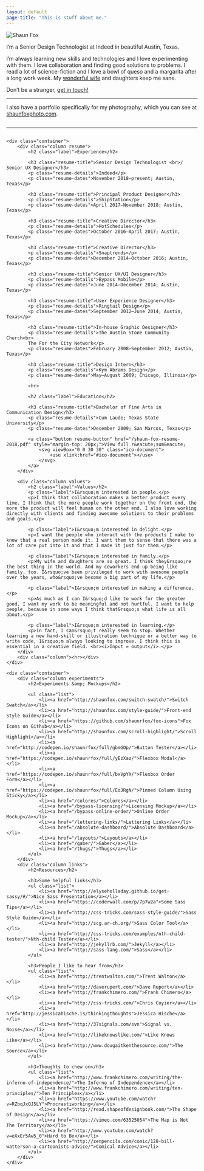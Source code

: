 ```yaml
---
layout: default
page-title: "This is stuff about me."
---
```


<section class="about-wrapper">
	<div class="container">
		<div class="column my-photo">
			<img src="/assets/img/shaun-fox-portrait-2018.jpg" alt="Shaun Fox" class="bio-pic">
		</div>
		<div class="column my-bio">
			<p>I&rsquo;m a Senior Design Technologist at Indeed in beautiful Austin, Texas.</p>
			<p>I&rsquo;m always learning new skills and technologies and I love experimenting with them. I love collaboration and finding good solutions to problems. I read a lot of science-fiction and I love a bowl of queso and a margarita after a long work week. My <a href="http://katiefox.net/">wonderful wife</a> and daughters keep me sane.</p>
			<p>Don&rsquo;t be a stranger, <a href="https://shaunfox.typeform.com/to/yshc4b" target="_blank">get in touch!</a></p>
			<hr>
			<p>I also have a portfolio specifically for my photography, which you can see at <a href="http://shaunfoxphoto.com">shaunfoxphoto.com</a>.</p>
		</div>
		<div class="column"><hr></div>
	</div>

	<div class="container">
		<div class="column resume">
			<h2 class="label">Experience</h2>

			<h3 class="resume-title">Senior Design Technologist <br>/ Senior UX Designer</h3>
			<p class="resume-details">Indeed</p>
			<p class="resume-dates">November 2018–present; Austin, Texas</p>

			<h3 class="resume-title">Principal Product Designer</h3>
			<p class="resume-details">ShipStation</p>
			<p class="resume-dates">April 2017–November 2018; Austin, Texas</p>

			<h3 class="resume-title">Creative Director</h3>
			<p class="resume-details">HotSchedules</p>
			<p class="resume-dates">October 2016–April 2017; Austin, Texas</p>

			<h3 class="resume-title">Creative Director</h3>
			<p class="resume-details">Snaptrends</p>
			<p class="resume-dates">December 2014–October 2016; Austin, Texas</p>

			<h3 class="resume-title">Senior UX/UI Designer</h3>
			<p class="resume-details">Bypass Mobile</p>
			<p class="resume-dates">June 2014–December 2014; Austin, Texas</p>

			<h3 class="resume-title">User Experience Designer</h3>
			<p class="resume-details">Ringtail Design</p>
			<p class="resume-dates">September 2012–June 2014; Austin, Texas</p>

			<h3 class="resume-title">In-house Graphic Designer</h3>
			<p class="resume-details">The Austin Stone Community Church<br>
			The For the City Network</p>
			<p class="resume-dates">February 2008–September 2012; Austin, Texas</p>

			<h3 class="resume-title">Design Intern</h3>
			<p class="resume-details">Kym Abrams Design</p>
			<p class="resume-dates">May–August 2009; Chicago, Illinois</p>

			<hr>

			<h2 class="label">Education</h2>

			<h3 class="resume-title">Bachelor of Fine Arts in Communication Design</h3>
			<p class="resume-details">Cum Laude; Texas State University</p>
			<p class="resume-dates">December 2009; San Marcos, Texas</p>

			<a class="button resume-button" href="/shaun-fox-resume-2018.pdf" style="margin-top: 20px;">View full r&eacute;sum&eacute;
				<svg viewBox="0 0 30 30" class="ico-document">
					<use xlink:href="#ico-document"></use>
				</svg>
			</a>
		</div>

		<div class="column values">
			<h2 class="label">Values</h2>
			<p class="label">I&rsquo;m interested in people.</p>
			<p>I think that collaboration makes a better product every time. I think that the more people work together on the front end, the more the product will feel human on the other end. I also love working directly with clients and finding awesome solutions to their problems and goals.</p>

			<p class="label">I&rsquo;m interested in delight.</p>
			<p>I want the people who interact with the products I make to know that a real person made it. I want them to sense that there was a lot of care put into it and that I made it just for them.</p>

			<p class="label">I&rsquo;m interested in family.</p>
			<p>My wife and daughters are so great. I think they&rsquo;re the best thing in the world. And my coworkers end up being like family, too. I&rsquo;ve been privileged to work with awesome people over the years, who&rsquo;ve become a big part of my life.</p>

			<p class="label">I&rsquo;m interested in making a difference.</p>
			<p>As much as I can I&rsquo;d like to work for the greater good. I want my work to be meaningful and not hurtful. I want to help people, because in some ways I think that&rsquo;s what life is all about.</p>

			<p class="label">I&rsquo;m interested in learning.</p>
			<p>In fact, I can&rsquo;t really seem to stop. Whether learning a new hand-skill or illustration technique or a better way to write code, I&rsquo;m always looking to improve. I think this is essential in a creative field. <br><i>Input = output</i>.</p>
		</div>
		<div class="column"><hr></div>
	</div>

	<div class="container">
		<div class="column experiments">
			<h2>Experiments &amp; Mockups</h2>

			<ul class="list">
				<li><a href="http://shaunfox.com/switch-swatch/">Switch Swatch</a></li>
				<li><a href="http://shaunfox.com/style-guide/">Front-end Style Guide</a></li>
				<li><a href="https://github.com/shaunrfox/fox-icons">Fox Icons on Github</a></li>
				<li><a href="http://shaunfox.com/scroll-highlight/">Scroll Highlight</a></li>
				<li><a href="http://codepen.io/shaunrfox/full/gbmGOp/">Button Tester</a></li>
				<li><a href="https://codepen.io/shaunrfox/full/yEzXaz/">Flexbox Modal</a></li>
				<li><a href="https://codepen.io/shaunrfox/full/bxVpYX/">Flexbox Order Form</a></li>
				<li><a href="https://codepen.io/shaunrfox/full/EoJRgN/">Pinned Column Using Sticky</a></li>
				<li><a href="/colores/">Colores</a></li>
				<li><a href="/bypass-licensing/">Licensing Mockup</a></li>
				<li><a href="/bypass-online-order/">Online Order Mockup</a></li>
				<li><a href="/lettering-links/">Lettering Links</a></li>
				<li><a href="/absolute-dashboard/">Absolute Dashboard</a></li>
				<li><a href="/layouts/">Layouts</a></li>
				<li><a href="/gaber/">Gaber</a></li>
				<li><a href="/thugs/">Thugs</a></li>
			</ul>
		</div>
		<div class="column links">
			<h2>Resources</h2>

			<h3>Some helpful links</h3>
			<ul class="list">
				<li><a href="http://elyseholladay.github.io/get-sassy/#/">Nice Sass Presentation</a></li>
				<li><a href="https://coderwall.com/p/7p7w2a">Some Sass Tips</a></li>
				<li><a href="http://css-tricks.com/sass-style-guide/">Sass Style Guide</a></li>
				<li><a href="http://scg.ar-ch.org/">Sass Color Tool</a></li>
				<li><a href="http://css-tricks.com/examples/nth-child-tester/">Nth-child Tester</a></li>
				<li><a href="http://jekyllrb.com/">Jekyll</a></li>
				<li><a href="http://sass-lang.com/">Sass</a></li>
			</ul>

			<h3>People I like to hear from</h3>
			<ul class="list">
				<li><a href="http://trentwalton.com/">Trent Walton</a></li>
				<li><a href="http://daverupert.com/">Dave Rupert</a></li>
				<li><a href="http://frankchimero.com/">Frank Chimero</a></li>
				<li><a href="http://css-tricks.com/">Chris Coyier</a></li>
				<li><a href="http://jessicahische.is/thinkingthoughts">Jessica Hische</a></li>
				<li><a href="http://37signals.com/svn">Signal vs. Noise</a></li>
				<li><a href="http://likeknowslike.com/">Like Knows Like</a></li>
				<li><a href="http://www.dougaitkenthesource.com/">The Source</a></li>
			</ul>

			<h3>Thoughts to chew on</h3>
			<ul class="list">
				<li><a href="http://www.frankchimero.com/writing/the-inferno-of-independence/">The Inferno of Independence</a></li>
				<li><a href="http://www.frankchimero.com/writing/ten-principles/">Ten Principles</a></li>
				<li><a href="https://www.youtube.com/watch?v=RZbqJxQJ5LY">Procrastiworking</a></li>
				<li><a href="http://read.shapeofdesignbook.com/">The Shape of Design</a></li>
				<li><a href="https://vimeo.com/63525054">The Map is Not The Territory</a></li>
				<li><a href="http://www.youtube.com/watch?v=eXxEr5Aw5_0">Hard to Be</a></li>
				<li><a href="http://zenpencils.com/comic/128-bill-watterson-a-cartoonists-advice/">Comical Advice</a></li>
			</ul>
		</div>
	</div>
</section>
